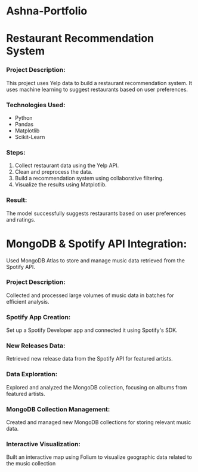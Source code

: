 # Ashna-Portfolio
# Restaurant Recommendation System

### Project Description:
This project uses Yelp data to build a restaurant recommendation system. It uses machine learning to suggest restaurants based on user preferences.

### Technologies Used:
- Python
- Pandas
- Matplotlib
- Scikit-Learn

### Steps:
1. Collect restaurant data using the Yelp API.
2. Clean and preprocess the data.
3. Build a recommendation system using collaborative filtering.
4. Visualize the results using Matplotlib.

### Result:
The model successfully suggests restaurants based on user preferences and ratings.

# MongoDB & Spotify API Integration: 
Used MongoDB Atlas to store and manage music data retrieved from the Spotify API.

### Project Description: 
Collected and processed large volumes of music data in batches for efficient analysis.
### Spotify App Creation: 
Set up a Spotify Developer app and connected it using Spotify's SDK.
### New Releases Data: 
Retrieved new release data from the Spotify API for featured artists.
### Data Exploration: 
Explored and analyzed the MongoDB collection, focusing on albums from featured artists.
### MongoDB Collection Management: 
Created and managed new MongoDB collections for storing relevant music data.
### Interactive Visualization: 
Built an interactive map using Folium to visualize geographic data related to the music collection

